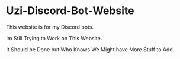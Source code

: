 # Uzi-Discord-Bot-Website

This website is for my Discord bots.

Im Still Trying to Work on This Website.

It Should be Done but Who Knows We Might have More Stuff to Add.



